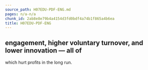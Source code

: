 ```yaml
---
source_path: H07EDU-PDF-ENG.md
pages: n/a-n/a
chunk_id: 2ab8e8e79b4a4154d3fd0bdf4a74b1f865a4b6ea
title: H07EDU-PDF-ENG
---
```

## engagement, higher voluntary turnover, and lower innovation — all of

which hurt proﬁts in the long run.
